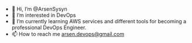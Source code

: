 - 👋 Hi, I’m @ArsenSysyn
- 👀 I’m interested in DevOps
- 🌱 I’m currently learning AWS services and different tools for becoming a professional DevOps Engineer.
- 📫 How to reach me arsen.devops@gmail.com
